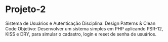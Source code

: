 # Projeto-2
Sistema de Usuários e Autenticação Disciplina: Design Patterns &amp; Clean Code Objetivo:  Desenvolver um sistema simples em PHP aplicando PSR-12, KISS e DRY, para simular o cadastro, login e  reset de senha de usuários.
